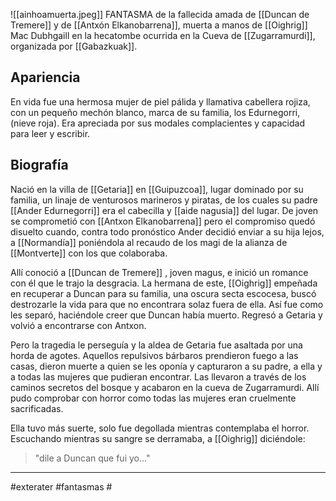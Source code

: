 ![[ainhoamuerta.jpeg]]
FANTASMA de la fallecida amada de [[Duncan de Tremere]] y de [[Antxón Elkanobarrena]], muerta a manos de [[Oighrig]] Mac Dubhgaill en la hecatombe ocurrida en la Cueva de [[Zugarramurdi]], organizada por [[Gabazkuak]].

## Apariencia 
En vida fue una hermosa mujer de piel pálida y llamativa cabellera rojiza, con un pequeño mechón blanco, marca de su familia, los Edurnegorri, (nieve roja). Era apreciada por sus modales complacientes y capacidad para leer y escribir. 

## Biografía 
Nació en la villa de [[Getaria]] en [[Guipuzcoa]], lugar dominado por su familia, un linaje de venturosos marineros y piratas, de los cuales su padre [[Ander Edurnegorri]] era el cabecilla y [[aide nagusia]] del lugar.  De joven se comprometió con [[Antxon Elkanobarrena]] pero el compromiso quedó disuelto cuando, contra todo pronóstico Ander decidió enviar a su hija lejos, a [[Normandía]] poniéndola al recaudo de los magi de la alianza de [[Montverte]] con los que colaboraba. 

Allí conoció a [[Duncan de Tremere]] , joven magus, e inició un romance con él que le trajo la desgracia. La hermana de este, [[Oighrig]] empeñada en recuperar a Duncan para su familia, una oscura secta escocesa, buscó destrozarle la vida para que no encontrara solaz fuera de ella. Así fue como  les separó, haciéndole creer que Duncan había muerto. Regresó a Getaria y volvió a encontrarse con Antxon. 

Pero la tragedia le perseguía y la aldea de Getaria fue asaltada por una horda de agotes. Aquellos repulsivos bárbaros prendieron fuego a las casas, dieron muerte a quien se les oponía y capturaron a su padre, a ella y a todas las mujeres que pudieran encontrar. Las llevaron a través de los caminos secretos del bosque y acabaron en la cueva de Zugarramurdi. Allí pudo comprobar con horror como todas las mujeres eran cruelmente sacrificadas.

Ella tuvo más suerte, solo fue degollada mientras contemplaba el horror. Escuchando mientras su sangre se derramaba, a [[Oighrig]] diciéndole: 

> "dile a Duncan que fui yo..."

--- 
#exterater #fantasmas #
